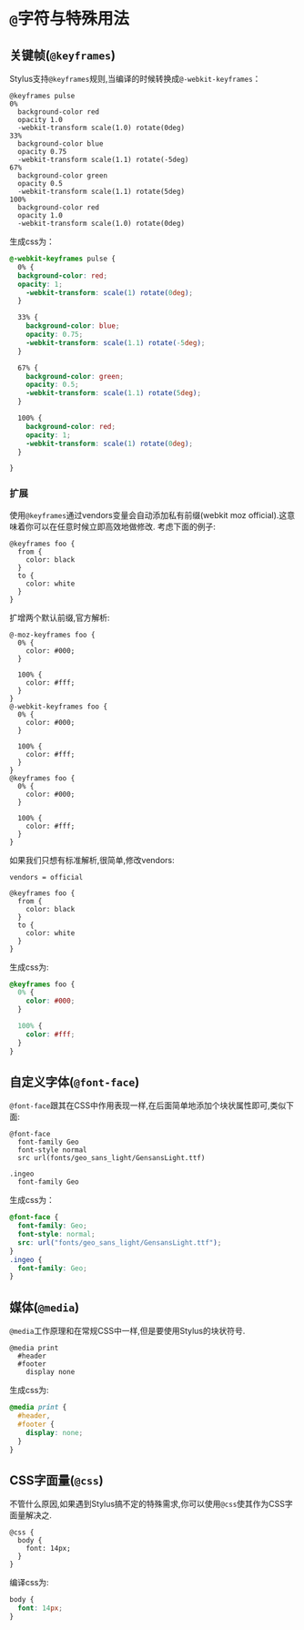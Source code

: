 # `@`字符与特殊用法

## 关键帧(`@keyframes`)

Stylus支持`@keyframes`规则,当编译的时候转换成`@-webkit-keyframes`：

```stylus
@keyframes pulse
0%
  background-color red
  opacity 1.0
  -webkit-transform scale(1.0) rotate(0deg)
33%
  background-color blue
  opacity 0.75
  -webkit-transform scale(1.1) rotate(-5deg)
67%
  background-color green
  opacity 0.5
  -webkit-transform scale(1.1) rotate(5deg)
100%
  background-color red
  opacity 1.0
  -webkit-transform scale(1.0) rotate(0deg)
```

生成css为：

```css
@-webkit-keyframes pulse {
  0% {
  background-color: red;
  opacity: 1;
    -webkit-transform: scale(1) rotate(0deg);
  }

  33% {
    background-color: blue;
    opacity: 0.75;
    -webkit-transform: scale(1.1) rotate(-5deg);
  }

  67% {
    background-color: green;
    opacity: 0.5;
    -webkit-transform: scale(1.1) rotate(5deg);
  }

  100% {
    background-color: red;
    opacity: 1;
    -webkit-transform: scale(1) rotate(0deg);
  }

}
```

### 扩展

使用`@keyframes`通过vendors变量会自动添加私有前缀(webkit moz official).这意味着你可以在任意时候立即高效地做修改.
考虑下面的例子:

```stylus
@keyframes foo {
  from {
    color: black
  }
  to {
    color: white
  }
}
```

扩增两个默认前缀,官方解析:

```stylus
@-moz-keyframes foo {
  0% {
    color: #000;
  }

  100% {
    color: #fff;
  }
}
@-webkit-keyframes foo {
  0% {
    color: #000;
  }

  100% {
    color: #fff;
  }
}
@keyframes foo {
  0% {
    color: #000;
  }

  100% {
    color: #fff;
  }
}
```

如果我们只想有标准解析,很简单,修改vendors:

```stylus
vendors = official

@keyframes foo {
  from {
    color: black
  }
  to {
    color: white
  }
}
```

生成css为:

```css
@keyframes foo {
  0% {
    color: #000;
  }

  100% {
    color: #fff;
  }
}
```

## 自定义字体(`@font-face`)

`@font-face`跟其在CSS中作用表现一样,在后面简单地添加个块状属性即可,类似下面:

```stylus
@font-face
  font-family Geo
  font-style normal
  src url(fonts/geo_sans_light/GensansLight.ttf)

.ingeo
  font-family Geo
```

生成css为：

```css
@font-face {
  font-family: Geo;
  font-style: normal;
  src: url("fonts/geo_sans_light/GensansLight.ttf");
}
.ingeo {
  font-family: Geo;
}
```

## 媒体(`@media`)

`@media`工作原理和在常规CSS中一样,但是要使用Stylus的块状符号.

```stylus
@media print
  #header
  #footer
    display none
```

生成css为:

```css
@media print {
  #header,
  #footer {
    display: none;
  }
}
```

## CSS字面量(`@css`)

不管什么原因,如果遇到Stylus搞不定的特殊需求,你可以使用`@css`使其作为CSS字面量解决之.

```stylus
@css {
  body {
    font: 14px;
  }
}
```

编译css为:

```css
body {
  font: 14px;
}
```
